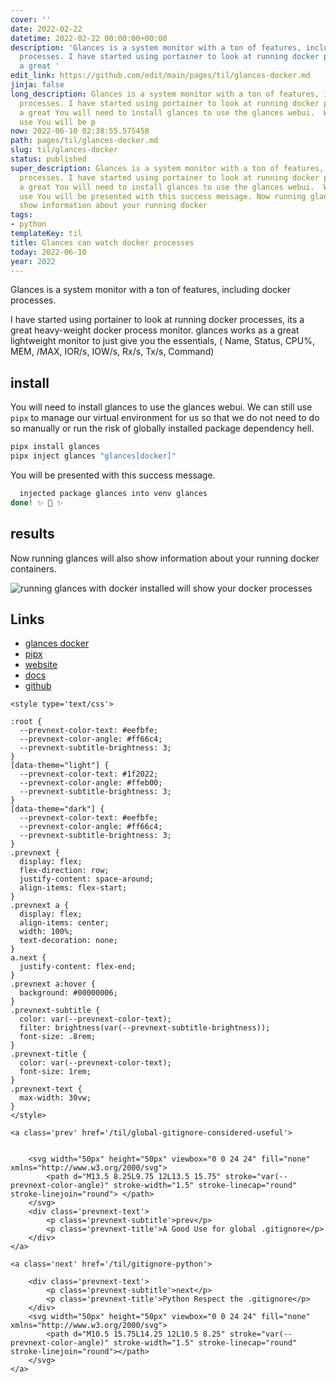 ```yaml
---
cover: ''
date: 2022-02-22
datetime: 2022-02-22 00:00:00+00:00
description: 'Glances is a system monitor with a ton of features, including docker
  processes. I have started using portainer to look at running docker processes, its
  a great '
edit_link: https://github.com/edit/main/pages/til/glances-docker.md
jinja: false
long_description: Glances is a system monitor with a ton of features, including docker
  processes. I have started using portainer to look at running docker processes, its
  a great You will need to install glances to use the glances webui.  We can still
  use You will be p
now: 2022-06-10 02:38:55.575458
path: pages/til/glances-docker.md
slug: til/glances-docker
status: published
super_description: Glances is a system monitor with a ton of features, including docker
  processes. I have started using portainer to look at running docker processes, its
  a great You will need to install glances to use the glances webui.  We can still
  use You will be presented with this success message. Now running glances will also
  show information about your running docker
tags:
- python
templateKey: til
title: Glances can watch docker processes
today: 2022-06-10
year: 2022
---
```


Glances is a system monitor with a ton of features, including docker processes.

I have started using portainer to look at running docker processes, its a great
heavy-weight docker process monitor.  glances works as a great lightweight
monitor to just give you the essentials, ( Name, Status, CPU%, MEM, /MAX,
IOR/s, IOW/s, Rx/s, Tx/s, Command)

## install

You will need to install glances to use the glances webui.  We can still use
`pipx` to manage our virtual environment for us so that we do not need to do so
manually or run the risk of globally installed package dependency hell.

``` bash
pipx install glances
pipx inject glances "glances[docker]"
```

You will be presented with this success message.

``` bash
  injected package glances into venv glances
done! ✨ 🌟 ✨
```

## results

Now running glances will also show information about your running docker
containers.

![running glances with docker installed will show your docker processes](https://images.waylonwalker.com/glances-docker.png)


## Links

* [glances docker](https://glances.readthedocs.io/en/catest/docker.html)
* [pipx](https://pypa.github.io/pipx/)
* [website](https://nicolargo.github.io/glances/)
* [docs](https://glances.readthedocs.io/en/latest/index.html)
* [github](https://github.com/nicolargo/glances)
<div class='prevnext'>

    <style type='text/css'>

    :root {
      --prevnext-color-text: #eefbfe;
      --prevnext-color-angle: #ff66c4;
      --prevnext-subtitle-brightness: 3;
    }
    [data-theme="light"] {
      --prevnext-color-text: #1f2022;
      --prevnext-color-angle: #ffeb00;
      --prevnext-subtitle-brightness: 3;
    }
    [data-theme="dark"] {
      --prevnext-color-text: #eefbfe;
      --prevnext-color-angle: #ff66c4;
      --prevnext-subtitle-brightness: 3;
    }
    .prevnext {
      display: flex;
      flex-direction: row;
      justify-content: space-around;
      align-items: flex-start;
    }
    .prevnext a {
      display: flex;
      align-items: center;
      width: 100%;
      text-decoration: none;
    }
    a.next {
      justify-content: flex-end;
    }
    .prevnext a:hover {
      background: #00000006;
    }
    .prevnext-subtitle {
      color: var(--prevnext-color-text);
      filter: brightness(var(--prevnext-subtitle-brightness));
      font-size: .8rem;
    }
    .prevnext-title {
      color: var(--prevnext-color-text);
      font-size: 1rem;
    }
    .prevnext-text {
      max-width: 30vw;
    }
    </style>
    
    <a class='prev' href='/til/global-gitignore-considered-useful'>
    

        <svg width="50px" height="50px" viewbox="0 0 24 24" fill="none" xmlns="http://www.w3.org/2000/svg">
            <path d="M13.5 8.25L9.75 12L13.5 15.75" stroke="var(--prevnext-color-angle)" stroke-width="1.5" stroke-linecap="round" stroke-linejoin="round"> </path>
        </svg>
        <div class='prevnext-text'>
            <p class='prevnext-subtitle'>prev</p>
            <p class='prevnext-title'>A Good Use for global .gitignore</p>
        </div>
    </a>
    
    <a class='next' href='/til/gitignore-python'>
    
        <div class='prevnext-text'>
            <p class='prevnext-subtitle'>next</p>
            <p class='prevnext-title'>Python Respect the .gitignore</p>
        </div>
        <svg width="50px" height="50px" viewbox="0 0 24 24" fill="none" xmlns="http://www.w3.org/2000/svg">
            <path d="M10.5 15.75L14.25 12L10.5 8.25" stroke="var(--prevnext-color-angle)" stroke-width="1.5" stroke-linecap="round" stroke-linejoin="round"></path>
        </svg>
    </a>
  </div>